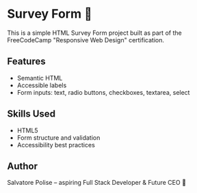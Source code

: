 # Survey Form 📝

This is a simple HTML Survey Form project built as part of the FreeCodeCamp "Responsive Web Design" certification.

## Features
- Semantic HTML
- Accessible labels
- Form inputs: text, radio buttons, checkboxes, textarea, select

## Skills Used
- HTML5
- Form structure and validation
- Accessibility best practices

## Author
Salvatore Polise – aspiring Full Stack Developer & Future CEO 🚀
